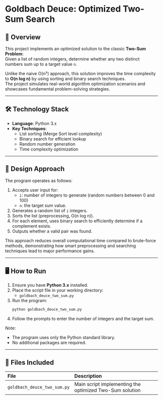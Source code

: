 # Goldbach Deuce: Optimized Two-Sum Search

## 📘 Overview
This project implements an optimized solution to the classic **Two-Sum Problem**:  
Given a list of random integers, determine whether any two distinct numbers sum up to a target value `n`.

Unlike the naive O(n²) approach, this solution improves the time complexity to **O(n log n)** by using sorting and binary search techniques.  
The project simulates real-world algorithm optimization scenarios and showcases fundamental problem-solving strategies.

---

## 🛠️ Technology Stack
- **Language**: Python 3.x
- **Key Techniques**:
  - List sorting (Merge Sort level complexity)
  - Binary search for efficient lookup
  - Random number generation
  - Time complexity optimization

---

## 🧠 Design Approach
The program operates as follows:
1. Accepts user input for:
   - `i`: number of integers to generate (random numbers between 0 and 100)
   - `n`: the target sum value.
2. Generates a random list of `i` integers.
3. Sorts the list (preprocessing, O(n log n)).
4. For each element, uses binary search to efficiently determine if a complement exists.
5. Outputs whether a valid pair was found.

This approach reduces overall computational time compared to brute-force methods, demonstrating how smart preprocessing and searching techniques lead to major performance gains.

---

## 🖥️ How to Run
1. Ensure you have **Python 3.x** installed.
2. Place the script file in your working directory:
    - `goldbach_deuce_two_sum.py`
3. Run the program:
    ```bash
    python goldbach_deuce_two_sum.py
    ```
4. Follow the prompts to enter the number of integers and the target sum.

*Note*:  
- The program uses only the Python standard library.
- No additional packages are required.

---

## 📄 Files Included
| File | Description |
|:---|:---|
| `goldbach_deuce_two_sum.py` | Main script implementing the optimized Two-Sum solution |

